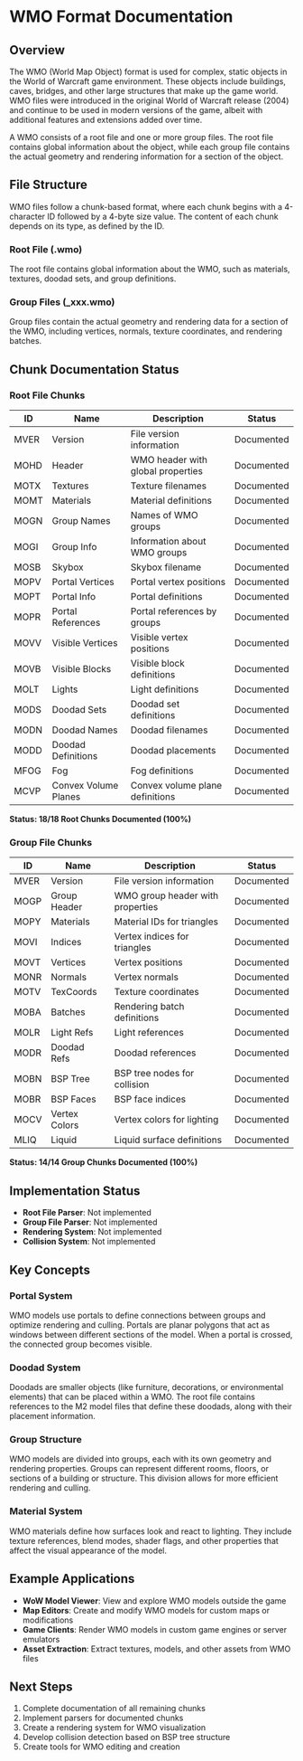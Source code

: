 # WMO Format Documentation

## Overview
The WMO (World Map Object) format is used for complex, static objects in the World of Warcraft game environment. These objects include buildings, caves, bridges, and other large structures that make up the game world. WMO files were introduced in the original World of Warcraft release (2004) and continue to be used in modern versions of the game, albeit with additional features and extensions added over time.

A WMO consists of a root file and one or more group files. The root file contains global information about the object, while each group file contains the actual geometry and rendering information for a section of the object.

## File Structure
WMO files follow a chunk-based format, where each chunk begins with a 4-character ID followed by a 4-byte size value. The content of each chunk depends on its type, as defined by the ID.

### Root File (.wmo)
The root file contains global information about the WMO, such as materials, textures, doodad sets, and group definitions.

### Group Files (_xxx.wmo)
Group files contain the actual geometry and rendering data for a section of the WMO, including vertices, normals, texture coordinates, and rendering batches.

## Chunk Documentation Status

### Root File Chunks

| ID    | Name        | Description                            | Status     |
|-------|-------------|----------------------------------------|------------|
| MVER  | Version     | File version information               | Documented |
| MOHD  | Header      | WMO header with global properties      | Documented |
| MOTX  | Textures    | Texture filenames                      | Documented |
| MOMT  | Materials   | Material definitions                   | Documented |
| MOGN  | Group Names | Names of WMO groups                    | Documented |
| MOGI  | Group Info  | Information about WMO groups           | Documented |
| MOSB  | Skybox      | Skybox filename                        | Documented |
| MOPV  | Portal Vertices | Portal vertex positions            | Documented |
| MOPT  | Portal Info | Portal definitions                     | Documented |
| MOPR  | Portal References | Portal references by groups      | Documented |
| MOVV  | Visible Vertices | Visible vertex positions          | Documented |
| MOVB  | Visible Blocks | Visible block definitions           | Documented |
| MOLT  | Lights      | Light definitions                      | Documented |
| MODS  | Doodad Sets | Doodad set definitions                 | Documented |
| MODN  | Doodad Names | Doodad filenames                      | Documented |
| MODD  | Doodad Definitions | Doodad placements               | Documented |
| MFOG  | Fog         | Fog definitions                        | Documented |
| MCVP  | Convex Volume Planes | Convex volume plane definitions | Documented |

**Status: 18/18 Root Chunks Documented (100%)**

### Group File Chunks

| ID    | Name        | Description                            | Status     |
|-------|-------------|----------------------------------------|------------|
| MVER  | Version     | File version information               | Documented |
| MOGP  | Group Header| WMO group header with properties       | Documented |
| MOPY  | Materials   | Material IDs for triangles             | Documented |
| MOVI  | Indices     | Vertex indices for triangles           | Documented |
| MOVT  | Vertices    | Vertex positions                       | Documented |
| MONR  | Normals     | Vertex normals                         | Documented |
| MOTV  | TexCoords   | Texture coordinates                    | Documented |
| MOBA  | Batches     | Rendering batch definitions            | Documented |
| MOLR  | Light Refs  | Light references                       | Documented |
| MODR  | Doodad Refs | Doodad references                      | Documented |
| MOBN  | BSP Tree    | BSP tree nodes for collision           | Documented |
| MOBR  | BSP Faces   | BSP face indices                       | Documented |
| MOCV  | Vertex Colors | Vertex colors for lighting           | Documented |
| MLIQ  | Liquid      | Liquid surface definitions             | Documented |

**Status: 14/14 Group Chunks Documented (100%)**

## Implementation Status
- **Root File Parser**: Not implemented
- **Group File Parser**: Not implemented
- **Rendering System**: Not implemented
- **Collision System**: Not implemented

## Key Concepts

### Portal System
WMO models use portals to define connections between groups and optimize rendering and culling. Portals are planar polygons that act as windows between different sections of the model. When a portal is crossed, the connected group becomes visible.

### Doodad System
Doodads are smaller objects (like furniture, decorations, or environmental elements) that can be placed within a WMO. The root file contains references to the M2 model files that define these doodads, along with their placement information.

### Group Structure
WMO models are divided into groups, each with its own geometry and rendering properties. Groups can represent different rooms, floors, or sections of a building or structure. This division allows for more efficient rendering and culling.

### Material System
WMO materials define how surfaces look and react to lighting. They include texture references, blend modes, shader flags, and other properties that affect the visual appearance of the model.

## Example Applications
- **WoW Model Viewer**: View and explore WMO models outside the game
- **Map Editors**: Create and modify WMO models for custom maps or modifications
- **Game Clients**: Render WMO models in custom game engines or server emulators
- **Asset Extraction**: Extract textures, models, and other assets from WMO files

## Next Steps
1. Complete documentation of all remaining chunks
2. Implement parsers for documented chunks
3. Create a rendering system for WMO visualization
4. Develop collision detection based on BSP tree structure
5. Create tools for WMO editing and creation 